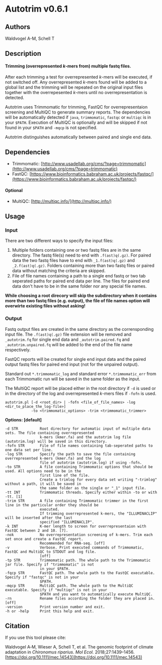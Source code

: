# Autotrim v0.6.1

## Authors
Waldvogel A-M, Schell T

## Description
#### Trimming (overrepresented *k*-mers from) multiple fastq files.

After each trimming a test for overrepresented *k*-mers will be executed, if not switched off. Any overrepresented *k*-mers found will be added to a global list and the trimming will be repeated on the original input files together with the overrepesented *k*-mers until no overrepresentation is detected.

Autotrim uses Trimmomatic for trimming, FastQC for overrepresentaion screening and MultiQC to generate summary reports.
The dependencies will be automatically detected if `java`, `trimmomatic`, `fastqc` or `multiqc` is in your `$PATH`. Execution of MultiQC is optionally and will be skipped if not found in your `$PATH` and `-mqcp` is not specified.

Autotrim distinguishes automatically between paired and single end data.

## Dependencies

- Trimmomatic: [http://www.usadellab.org/cms/?page=trimmomatic](http://www.usadellab.org/cms/?page=trimmomatic)
- FastQC: [https://www.bioinformatics.babraham.ac.uk/projects/fastqc/](https://www.bioinformatics.babraham.ac.uk/projects/fastqc/)

#### Optional
- MultiQC: [http://multiqc.info/](http://multiqc.info/)

## Usage
### Input
There are two different ways to specify the input files:

1. Multiple folders containing one or two fastq files are in the same directory. The fastq file(s) need to end with `.f(ast)q(.gz)`. For paired data the two fastq files have to end with `_1.f(ast)q(.gz)` and `_2.f(ast)q(.gz)`. Folders containing more than two fastq files or paired data without matching the criteria are skipped.
2. File of file names containing a path to a single end fastq or two tab seperated paths for paired end data per line. The files for paired end data don't have to be in the same folder nor any special file names.

__While choosing a root direcory will skip the subdirectory when it contains more than two fastq files (e.g. output), the file of file names option will overwirte existing files without asking!__

### Output
Fastq output files are created in the same directory as the corrensponding input file.
The `.f(ast)q(.gz)` file extension will be removed and `_autotrim.fq` for single end data and `_autotrim.paired.fq` and `_autotrim.unpaired.fq` will be added to the end of the file name respectively.

FastQC reports will be created for single end input data and the paired output fastq files for paired end input (not for the unpaired output).

Standard out `*.trimmomatic_log` and standard error `*.trimmomatic_err` from each Trimmomatic run will be saved in the same folder as the input.

The MultiQC report will be placed either in the root directory if `-d` is used or in the directory of the log and overrepresented *k*-mers files if `-fofn` is used.

```
autotrim.pl [-d <root_dir> | -fofn <file_of_file_names> -log <dir_to_place_the_log-file>]
            -to <trimmomatic_options> -trim <trimmomatic_trimmer>
```

__Options: [default]__

```
-d STR          Root directory for automatic input of multiple data sets. The file containing overrepresented
                k-mers (kmer.fa) and the autotrim log file (autotrim.log) will be saved in this directory.
-fofn STR       File of file names containing tab-seperated paths to one data set per line.
-log STR        Specify the path to save the file containing overrepresented k-mers (kmer.fa) and the log
                file of autotrim (autotrim.log) if using -fofn.
-to STR         A file containing Trimmomatic options that should be used. All options need to be in the
                first line of the file.
                Create a trimlog for every data set writing "-trimlog" without a path, it will be saved in
                the same folder as the single or "_1" input file.
-tt INT         Trimmomatic threads. Specify either within -to or with -tt. [1]
-trim STR       A file containing Trimmomatic trimmer in the first line in the particular order they should be
                executed.
                If trimming overrepresented k-mers, the "ILLUMINACLIP" will be inserted after the last
                specified "ILLUMINACLIP".
-k INT          K-mer length to screen for overrepresentaion with FastQC between 2 and 10. [7].
-nok            No overrepresentation screening of k-mers. Trim each set once and create a FastQC report.
                Recommended for RNA-seq. [off]
-v              Verbose. Print executed commands of Trimmomatic, FastQC and MultiQC to STDOUT and log file.
                [off]
-tp STR         Trimmomatic path. The whole path to the Trimmomatic jar file. Specify if "trimmomatic" is not
                in your $PATH.
-fqcp STR       FastQC path. The whole path to the FastQC executable. Specify if "fastqc" is not in your
                $PATH.
-mqcp STR       MultiQC path. The whole path to the MultiQC executable. Specify if "multiqc" is not in your
                $PATH and you want to automatically execute MultiQC.
-rn             Rename files according the folder they are placed in. [off]
-version        Print version number and exit.
-h or -help     Print this help and exit.
```

## Citation
If you use this tool please cite:

Waldvogel A‐M, Wieser A, Schell T, et al. The genomic footprint of climate adaptation in *Chironomus riparius*. *Mol Ecol.* 2018;27:1439–1456. [https://doi.org/10.1111/mec.14543](https://doi.org/10.1111/mec.14543)
